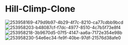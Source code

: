 # Hill-Climp-Clone
![253958169-479d9b97-4b29-4f7c-8210-ca77cdbb9bcd](https://github.com/ErcanKarahan/Hill-Climp-Clone/assets/59913025/c0027b41-1b1a-49c6-9fc4-b010f5a9041a)
![253958203-b48087cf-f7dc-4977-8510-4c7b5f73e8f4](https://github.com/ErcanKarahan/Hill-Climp-Clone/assets/59913025/607e9e4a-cd88-4e0b-a780-a272ade3dd2f)
![253958218-3b9670d5-07f5-4147-aa6a-7172e354e98b](https://github.com/ErcanKarahan/Hill-Climp-Clone/assets/59913025/76647e87-e5b0-4c51-8e95-fa852a5a11cf)
![253958230-54e6ec34-fe9f-40be-97df-21576d38afe0](https://github.com/ErcanKarahan/Hill-Climp-Clone/assets/59913025/a8055a09-a8be-4efd-a802-dd2db3125354)

 
